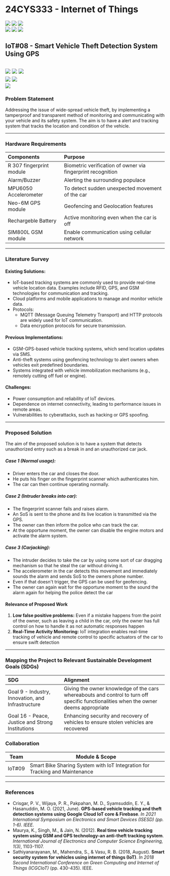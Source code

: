 # 24CYS333 - Internet of Things
![](https://img.shields.io/badge/Batch-22CYS-lightgreen) ![](https://img.shields.io/badge/UG-blue) ![](https://img.shields.io/badge/Subject-IoT-blue)
<br/>
![](https://img.shields.io/badge/Lecture-2-orange) ![](https://img.shields.io/badge/Practical-3-orange) ![](https://img.shields.io/badge/Credits-3-orange) <br/>

## IoT#08 - Smart Vehicle Theft Detection System Using GPS

![](https://img.shields.io/badge/Member-Aadhithya_Sivakumar-gold)  ![](https://img.shields.io/badge/Member-Hamsini_G-gold)  ![](https://img.shields.io/badge/Member-Rahul_Shankar_V-gold) <br/> 
![](https://img.shields.io/badge/SDG-9-darkgreen) ![](https://img.shields.io/badge/SDG-16-darkgreen) <br/>
![](https://img.shields.io/badge/Reviewed-23rd_Jan_2025-brown)
---
### Problem Statement
Addressing the issue of wide-spread vehicle theft, by implementing a tamperproof and transparent method of monitoring and communicating with your vehicle and its safety system. The aim is to have a alert and tracking system that tracks the location and condition of the vehicle.

---
### Hardware Requirements

| Components               | Purpose                                                                                          |
|:-------------------------|:-------------------------------------------------------------------------------------------------|
| R 307 fingerprint module | Biometric verification of owner via fingerprint recognition |
| Alarm/Buzzer | Alerting the surrounding populace |
| MPU6050 Accelerometer | To detect sudden unexpected movement of the car |
| Neo-6M GPS module | Geofencing and Geolocation features |
| Rechargeble Battery | Active monitoring even when the car is off |
| SIM800L GSM module | Enable communication using cellular network |

---
### Literature Survey  
#### Existing Solutions: 
- IoT-based tracking systems are commonly used to provide real-time vehicle location data. Examples include RFID, GPS, and GSM technologies for communication and tracking. 
- Cloud platforms and mobile applications to manage and monitor vehicle data. 
- Protocols: 
	- MQTT (Message Queuing Telemetry Transport) and HTTP protocols are widely used for IoT communication. 
	- Data encryption protocols for secure transmission. 
#### Previous Implementations:
- GSM-GPS-based vehicle tracking systems, which send location updates via SMS. 
- Anti-theft systems using geofencing technology to alert owners when vehicles exit predefined boundaries. 
- Systems integrated with vehicle immobilization mechanisms (e.g., remotely cutting off fuel or engine). 
#### Challenges:
- Power consumption and reliability of IoT devices. 
- Dependence on internet connectivity, leading to performance issues in remote areas. 
- Vulnerabilities to cyberattacks, such as hacking or GPS spoofing.
---
### Proposed Solution 
The aim of the proposed solution is to have a system that detects unauthorized entry such as a break in and an unauthorized car jack.
##### Case 1 (Normal usage):
* Driver enters the car and closes the door.
* He puts his finger on the fingerprint scanner which authenticates him.
* The car can then continue operating normally.
##### Case 2 (Intruder breaks into car):
* The fingerprint scanner fails and raises alarm.
* An SoS is sent to the phone and its live location is transmitted via the GPS.
* The owner can then inform the police who can track the car.
* At the opportune moment, the owner can disable the engine motors and activate the alarm system.
##### Case 3 (Carjacking):
* The intruder decides to take the car by using some sort of car dragging mechanism so that he steal the car without driving it.
* The accelerometer in the car detects this movement and immediately sounds the alarm and sends SoS to the owners phone number.
* Even if that doesn't trigger, the GPS can be used for geofencing.
* The owner can again wait for the opportune moment to the sound the alarm again for helping the police detect the car

#### Relevance of Proposed Work  
1. **Low false positive problems:** Even if a mistake happens from the point of the owner, such as leaving a child in the car, only the owner has full control on how to handle it as not automatic responses happen 
2. **Real-Time Activity Monitoring:** IoT integration enables real-time tracking of  vehicle and remote control to specific actuators of the car to ensure swift detection
---

### Mapping the Project to Relevant Sustainable Development Goals (SDGs) 
| SDG                                               | Alignment                                                                                                                             |
| :------------------------------------------------ | :------------------------------------------------------------------------------------------------------------------------------------ |
| Goal 9 - Industry, Innovation, and Infrastructure | Giving the owner  knowledge of the cars whereabouts and control to turn off specific functionalities when the owner deems appropriate |
| Goal 16 - Peace, Justice and Strong Institutions  | Enhancing security and recovery of vehicles to ensure stolen vehicles are recovered                                                   |

### Collaboration 
| Team   | Module & Scope                                                              |
| ------ | --------------------------------------------------------------------------- |
| IoT#09 | Smart Bike Sharing System with IoT Integration for Tracking and Maintenance |

---
### References  
- Crisgar, P. V., Wijaya, P. R., Pakpahan, M. D., Syamsuddin, E. Y., & Hasanuddin, M. O. (2021, June). **GPS-based vehicle tracking and theft detection systems using Google Cloud IoT core & Firebase**. _In 2021 International Symposium on Electronics and Smart Devices (ISESD) (pp. 1-6). IEEE._
- Maurya, K., Singh, M., & Jain, N. (2012). **Real time vehicle tracking system using GSM and GPS technology-an anti-theft tracking system**. _International Journal of Electronics and Computer Science Engineering, 1(3)_, 1103-1107.
- Sathiyanarayanan, M., Mahendra, S., & Vasu, R. B. (2018, August). **Smart security system for vehicles using internet of things (IoT)**. _In 2018 Second International Conference on Green Computing and Internet of Things (ICGCIoT)_ (pp. 430-435). IEEE.
